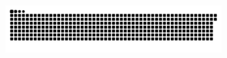 <picture>
  <source media="(prefers-color-scheme: dark)" srcset="https://raw.githubusercontent.com/MarineHakobyan/MarineHakobyan/d0c3898a788920bcb34ca80023ae83031145ad85/github-contribution-grid-snake-dark.svg" />
  <source media="(prefers-color-scheme: light)" srcset="https://raw.githubusercontent.com/MarineHakobyan/MarineHakobyan/d0c3898a788920bcb34ca80023ae83031145ad85/github-contribution-grid-snake.svg" />
  <img alt="github-snake" src="https://raw.githubusercontent.com/MarineHakobyan/MarineHakobyan/d0c3898a788920bcb34ca80023ae83031145ad85/github-contribution-grid-snake-dark.svg" />
</picture>

